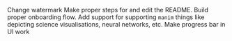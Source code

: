 Change watermark
Make proper steps for and edit the README.
Build proper onboarding flow.
Add support for supporting `manim` things like depicting science visualisations, neural networks, etc.
Make progress bar in UI work